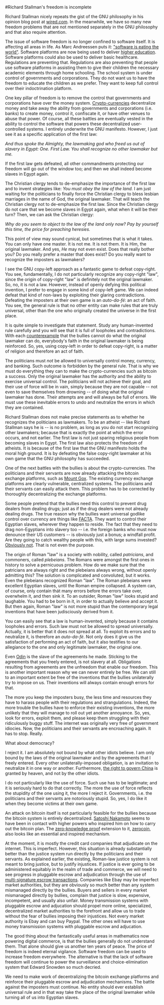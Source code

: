 #Richard Stallman's freedom is incomplete

Richard Stallman nicely repeats the gist of the GNU philosophy in his opinion blog post at [wired.com](http://www.wired.com/opinion/2013/09/why-free-software-is-more-important-now-than-ever-before). In the meanwhile, we have so many new freedom problems that are not mentioned separately in the GNU philosophy and that also require attention.

The issue of software freedom is no longer confined to software itself. It is affecting all areas in life. As Marc Andreessen puts it: ["software is eating the world"](http://online.wsj.com/article/SB10001424053111903480904576512250915629460.html). Software platforms are now being used to deliver [higher education](https://www.coursera.org). Software platforms could also be used to deliver basic healthcare. Regulations are preventing that. Regulations are also preventing that people use software platforms in assisting them to give their children the necessary academic elements through home schooling. The school system is under control of governments and corporations. They do not want us to have the freedom to educate the children as we prefer. They want to keep full control over their indoctrination platform.

One key pillar of freedom is to remove the control that governments and corporations have over the money system. [Crypto-currencies](http://bitcoin.org) decentralize money and take away the ability from governments and corporations (i.e. banks) to create money, control it, confiscate it, or have other venues to abuse that power. Of course, all these battles are eventually vested in the ability to control the software that powers these decentralized user-controlled systems. I entirely underwrite the GNU manifesto. However, I just see it as a specific application of the first law:

_And thus spoke the Almighty, the lawmaking god who freed us out of slavery in Egypt: One. First Law. You shall recognize no other lawmaker but me._

If the first law gets defeated, all other commandments protecting our freedom will go out of the window too; and then we shall indeed become slaves in Egypt again.

The Christian clergy tends to de-emphasize the importance of the first law and to invent strategies like: _You must obey the law of the land._ I am just waiting for the politicians to finally force the Christian clergy to bless lesbian marriages in the name of God, the original lawmaker. That will teach the Christian clergy not to de-emphasize the first law. Since the Christian clergy do not care that we become slaves in Egypt again, what when it will be their turn? Then, we can ask the Christian clergy:

_Why do you seem to object to the law of the land only now? Pay by yourself this time, the price for preaching heresies._

This point of view may sound cynical, but sometimes that is what it takes. You can only have one master. It is not me. It is not them. It is Him, the original lawmaker. And yes, _He_ may not even exist. Does that really bother you? Do you really prefer a master that does exist? Do you really want to recognize the imposters as lawmakers?

I see the GNU copy-left approach as a fantastic game to defeat copy-right. You see, fundamentally, I do not particularly recognize any copy-right "law", since the origin of copy-right "law" is definitely not the original lawmaker. So, no, it is not a law. However, instead of openly defying this political invention, I prefer to engage in some kind of copy-left game. We can indeed defeat that kind of non-laws by exploiting their glaring contradictions. Defeating the imposters at their own game is an _auto-da-fé_: an act of faith. You see, the general rule is that no other entity can make rules that are truly universal, other than the one who originally created the universe in the first place.

It is quite simple to investigate that statement. Study any human-invented rule carefully and you will see that it is full of loopholes and contradictions. With each [counterexample](http://en.wikipedia.org/wiki/Counterexample) that the bullies cannot do what the original lawmaker can do, everybody's faith in the original lawmaker is being reinforced. So, yes, using copy-left in order to defeat copy-right, is a matter of religion and therefore an act of faith.

The politicians must _not_ be allowed to universally control money, currency, and banking. Such outcome is forbidden by the general rule. That is why we must do everything they can to make the crypto-currencies such as bitcoin a success. Only the original lawmaker has the authority and the ability to exercise universal control. The politicians will not achieve their goal, and their use of force will be in vain, simply because they are not capable -- not even to save themselves from drowning -- of doing what the original lawmaker has done. Their attempts are and will always be full of errors. We must use these inevitable errors to undo and neutralize the errors in which they are contained.

Richard Stallman does not make precise statements as to whether he recognizes the politicians as lawmakers. To be an atheist -- like Richard Stallman says he is -- is no problem, as long as you do not start recognizing other lawmakers; because that is exactly the point at which the error occurs, and not earlier. The first law is not just sparing religious people from becoming slaves in Egypt. The first law also protects the freedom of atheists. It is because of the first law that the GNU manifesto holds the moral high ground. It is by defeating the false copy-right lawmaker at his own game that the GNU philosophy has succeeded.

One of the next battles with the bullies is about the crypto-currencies. The politicians and their servants are now already attacking the bitcoin exchange platforms, such as [Mount Gox](https://www.mtgox.com). The existing currency exchange platforms are clearly vulnerable, centralized systems. The politicians and their servants can easily attack them. This problem has to be corrected by thoroughly decentralizing the exchange platforms.

Some people pretend that the bullies need this control to prevent drug dealers from dealing drugs; just as if the drug dealers were not already dealing drugs. The true reason why the bullies want universal godlike control over currency are things like [FACTA](http://en.wikipedia.org/wiki/Foreign_Account_Tax_Compliance_Act). They want to control their Egyptian slaves, wherever they happen to reside. The fact that they need to drag non-Egyptians into slavery too -- i.e. the foreign banks who must now denounce their US customers -- is obviously just a bonus; a windfall profit. Are they going to catch wealthy people with this, with large sums invested? [Obviously not](http://en.wikipedia.org/wiki/Double_Irish_arrangement). That is not even the purpose.

The origin of Roman "law" is a society with nobility, called _patricians_, and commoners, called _plebeians_. The Romans were amongst the first ones in history to solve a pernicuous problem. How do we make sure that the patricians are always right and the plebeians always wrong, without openly admitting this? The solution is complicated and convoluted, but it works. Even the plebeians recognized Roman "law". The Roman plebeians were excellent Egyptian slaves, until the Roman empire collapsed. A system can, of course, only contain thát many errors before the errors take over, overwhelm it, and then sink it. To an outsider, Roman "law" looks stupid and laughable. You had to be born in it, in order to actually believe and accept it. But then again, Roman "law" is not more stupid than the contemporary legal inventions that have been judisciously derived from it.

You can easily see that a law is human-invented, simply because it contains loopholes and errors. Such law must not be allowed to spread universally. Actually, it is better that it does not spread at all. To exploit its errors and to neutralize it, is therefore an _auto-da-fé_. Not only does it give us the satisfaction of performing an act of faith, but it also testifies to our allegiance to the one and only legitimate lawmaker, the original one.

Even [Odin](http://en.wikipedia.org/wiki/Odin) is the slave of the agreements he made. Sticking to the agreements that you freely entered, is not slavery at all. Obligations resulting from agreements are the unfreedom that enable our freedom. This is another important reason why we can never entirely be free. We can still to an important extent be free of the inventions that the bullies unilaterally try to impose on us. Their inventions will always contain enough errors for that.

The more you keep the imposters busy, the less time and resources they have to harass people with their regulations and strangulations. Indeed, the more trouble the bullies have to enforce their existing inventions, the more unlikely that they will manage to roll out yet another annoyance. So, yes, look for errors, exploit them, and please keep them struggling with their ridiculously buggy stuff. The internet was originally very free of government idiocies. Now, the politicians and their servants are encroaching again. It has to stop. Really.

What about democracy? 

I reject it. I am absolutely not bound by what other idiots believe. I am only bound by the laws of the original lawmaker and by the agreements that I freely entered. Every other unilaterally-imposed obligation, is an invitation to neutralize it in one way or another. Furthermore, [the right to govern China](http://en.wikipedia.org/wiki/Mandate_of_Heaven) is granted by heaven, and not by the other idiots.

I do not particularly like the use of force. Such use has to be legitimate; and it is seriously hard to do that correctly. The more the use of force reflects the stupidity of the one using it, the more I reject it. Governments, i.e. the politicians and their servants are notoriously stupid. So, yes, I do like it when they become victims at their own game.

An attack on bitcoin itself is not particularly feasible for the bullies because the bitcoin system is entirely decentralized. [Satoshi Nakamoto](http://bitcoin.org/bitcoin.pdf) seems to have been in contact with higher powers who inspired him on how to carry out the bitcoin plan. The [zero-knowledge proof](http://en.wikipedia.org/wiki/Zero-knowledge_proof) extension to it, [zerocoin](http://zerocoin.org), also looks like an essential and inspired mechanism.

At the moment, it is mostly the credit card companies that adjudicate on the internet. This is imperfect. However, this situation is already substantially better than the justice system run directly by the politicians and their servants. As explained earlier, the existing, Roman-law justice system is not meant to bring justice, but to justify injustices. If justice is ever going to be administered equitably in the realm of trade and commerce, we will need to see progress in pluggable escrow and adjudication through the use of [multi-signature escrow transactions](http://www.reddit.com/r/Bitcoin/comments/pawlo/blockchaininfo_now_supports_mofn_multisignature/). Companies like Ebay may be imperfect market authorities, but they are obviously so much better than any system mismanaged directly by the bullies. Buyers and sellers in every market mismanaged directly by bullies, complain that justice is slow, expensive, incompetent, and usually also unfair. Money transmission systems with pluggable escrow and adjucation should propel more online, specialized, decentralized market authorities to the forefront and allow us to trade without the fear of bullies imposing their injustices. Not every market authority is Ebay and can buy Paypal. The other ones will have to use money transmission systems with pluggable escrow and adjucation.

The good thing about the fantastically useful areas in mathematics now powering digital commerce, is that the bullies generally do not understand them. That alone should give us another ten years of peace. The price of freedom is indeed eternal vigilance. Software freedom can be used to increase freedom everywhere. The alternative is that the lack of software freedom will continue to power the surveillance and choice-elimination system that Edward Snowden so much decried.

We need to make work of decentralizing the bitcoin exchange platforms and reinforce their pluggable escrow and adjudication mechanisms. The battle against the imposters must continue. No entity should ever establish universal rule and in that way take the place of the original lawmaker while turning all of us into Egyptian slaves.

